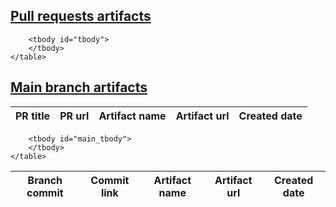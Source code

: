 <html>
<body>
<div>
    <h2><a href="#pull"> Pull requests artifacts </a></h2>
</div>
<div id="pull_artifacts">
    <table>
        <thead>
        <tr>
        <th>PR title</th>
        <th>PR url</th>
        <th>Artifact name</th>
        <th>Artifact url</th>
        <th>Created date</th>
        </tr>
        </thead>

        <tbody id="tbody">
        </tbody>
    </table>
</div>

<div>
    <h2><a href="#main"> Main branch artifacts </a></h2>
</div>
<div id="main_artifacts">
    <table>
        <thead>
        <tr>
        <th>Branch commit </th>
        <th>Commit link</th>
        <th>Artifact name</th>
        <th>Artifact url</th>
        <th>Created date</th>
        </tr>
        </thead>

        <tbody id="main_tbody">
        </tbody>
    </table>
</div>

</body>

<script type="module">
import { Octokit, App } from "https://esm.sh/octokit";
const octokit = new Octokit();

const pulls = await octokit.request("GET /repos/kartoza/cplus-plugin/pulls", {'state':'all'});

const fetched_artifacts = await octokit.request("GET /repos/kartoza/cplus-plugin/actions/artifacts", {'per_page': 30});
const pulls_artifacts = [];
const commits_artifacts = [];


for ( const pull of pulls.data ){
    const head_sha = pull['head']['sha'];
    const pull_artifact = {};

    if (pull == undefined)
        continue;

    for ( const artifact of fetched_artifacts.data.artifacts){

        if ( artifact['workflow_run']['head_sha'] == head_sha &&
            artifact['name'].indexOf('cplus_plugin') != -1 ){
            pull_artifact['pull'] = pull;
            pull_artifact['artifact'] = artifact;
        }
    }
    pulls_artifacts.push(pull_artifact)
}

for ( const artifact of fetched_artifacts.data.artifacts){

    if ( artifact['name'].indexOf('cplus_plugin') == -1){
        continue;
    }
    const commit = await octokit.request("GET /repos/kartoza/cplus-plugin/commits/"+ artifact['workflow_run']['head_sha'] );


    if ( commit == undefined | commit.data.parents.length < 2 ){
        continue;
    }

    const commit_artifact = {
        'commit': commit,
        'artifact': artifact
    }

    commits_artifacts.push(commit_artifact)
}

const tbody = document.getElementById('tbody');
const main_tbody = document.getElementById('main_tbody');

for (const pull_artifact of pulls_artifacts){

        if (pull_artifact['pull'] == undefined)
        {
            continue;
        }

     const p = document.createElement('p');
     const tr = document.createElement('tr');
     const td_1 = document.createElement('td');
     const td_2 = document.createElement('td');
     const td_3 = document.createElement('td');
     const td_4 = document.createElement('td');
     const td_5 = document.createElement('td');

     const pull_link = document.createElement("a");
     const link_node = document.createTextNode(pull_artifact['pull']['title']);

     pull_link.appendChild(link_node);
     pull_link.textContent = pull_artifact['pull']['html_url'];
     pull_link.title = pull_artifact['pull']['html_url'];
     pull_link.href = pull_artifact['pull']['html_url'];

     td_1.appendChild(link_node);
     td_2.appendChild(pull_link);

     tr.appendChild(td_1);
     tr.appendChild(td_2);

     const artifact_link = document.createElement("a");
     const link_node_2 = document.createTextNode(pull_artifact['artifact']['name']);
     const date_node = document.createTextNode(pull_artifact['artifact']['created_at']);
     artifact_link.appendChild(link_node_2);
     artifact_link.textContent = pull_artifact['artifact']['archive_download_url']
     artifact_link.href = pull_artifact['artifact']['archive_download_url'];

     td_3.appendChild(link_node_2);
     td_4.appendChild(artifact_link);
     td_5.appendChild(date_node);

     tr.appendChild(td_3);
     tr.appendChild(td_4);
     tr.appendChild(td_5);

     tbody.appendChild(tr)

}

for (const commit_artifact of commits_artifacts){

     if (commit_artifact['commit'] == undefined)
     {
         continue;
     }
     console.log(commit_artifact['artifact']);

     const p = document.createElement('p');
     const tr = document.createElement('tr');
     const td_1 = document.createElement('td');
     const td_2 = document.createElement('td');
     const td_3 = document.createElement('td');
     const td_4 = document.createElement('td');
     const td_5 = document.createElement('td');

     const pull_link = document.createElement("a");
     const link_node = document.createTextNode(commit_artifact['commit']['data']['sha']);

     pull_link.appendChild(link_node);
     pull_link.textContent = commit_artifact['commit']['data']['html_url'];
     pull_link.title = commit_artifact['commit']['data']['html_url'];
     pull_link.href = commit_artifact['commit']['data']['html_url'];

     td_1.appendChild(link_node);
     td_2.appendChild(pull_link);

     tr.appendChild(td_1);
     tr.appendChild(td_2);

     const artifact_link = document.createElement("a");
     const link_node_2 = document.createTextNode(commit_artifact['artifact']['name']);
     const date_node = document.createTextNode(commit_artifact['artifact']['created_at']);
     artifact_link.appendChild(link_node_2);
     artifact_link.textContent = commit_artifact['artifact']['archive_download_url'];
     artifact_link.href = commit_artifact['artifact']['archive_download_url'];

     td_3.appendChild(link_node_2);
     td_4.appendChild(artifact_link);
     td_5.appendChild(date_node);

     tr.appendChild(td_3);
     tr.appendChild(td_4);
     tr.appendChild(td_5);

     main_tbody.appendChild(tr)

}

</script>

</html>
